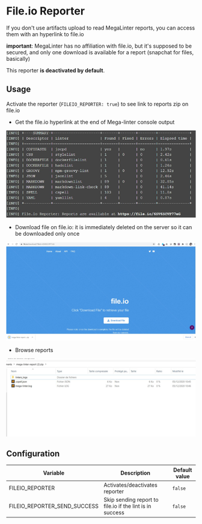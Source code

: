 # File.io Reporter

If you don't use artifacts upload to read MegaLinter reports, you can access them with an hyperlink to file.io

**important**: MegaLinter has no affiliation with file.io, but it's supposed to be secured, and only one download is available for a report (snapchat for files, basically)

This reporter **is deactivated by default**.

## Usage

Activate the reporter (`FILEIO_REPORTER: true`) to see link to reports zip on file.io

- Get the file.io hyperlink at the end of Mega-linter console output

![Screenshot](../assets/images/FileIOReporter_1.jpg)

- Download file on file.io: it is immediately deleted on the server so it can be downloaded only once

![Screenshot](../assets/images/FileIOReporter_2.jpg)

- Browse reports

![Screenshot](../assets/images/FileIOReporter_3.jpg)

## Configuration

| Variable                     | Description                                              | Default value |
|------------------------------|----------------------------------------------------------|---------------|
| FILEIO_REPORTER              | Activates/deactivates reporter                           | `false`       |
| FILEIO_REPORTER_SEND_SUCCESS | Skip sending report to file.io if the lint is in success | `false`       |
